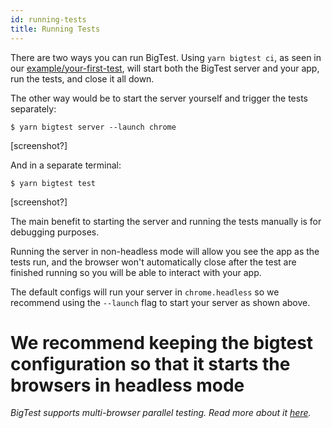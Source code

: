 ```yaml
---
id: running-tests
title: Running Tests
---
```


There are two ways you can run BigTest. Using `yarn bigtest ci`, as seen in our [example/your-first-test](/), will start both the BigTest server and your app, run the tests, and close it all down.

The other way would be to start the server yourself and trigger the tests separately:
```
$ yarn bigtest server --launch chrome
```
[screenshot?]

And in a separate terminal:
```
$ yarn bigtest test
```
[screenshot?]

The main benefit to starting the server and running the tests manually is for debugging purposes.

Running the server in non-headless mode will allow you see the app as the tests run, and the browser won't automatically close after the test are finished running so you will be able to interact with your app.

The default configs will run your server in `chrome.headless` so we recommend using the `--launch` flag to start your server as shown above.

# We recommend keeping the bigtest configuration so that it starts the browsers in headless mode

_BigTest supports multi-browser parallel testing. Read more about it [here](/)._
